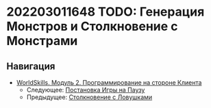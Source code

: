 # 202203011648 TODO: Генерация Монстров и Столкновение с Монстрами


## Навигация

- [WorldSkills. Модуль 2. Программирование на стороне Клиента](202202150946-WS-module-2.md)
    - Следующее: [Постановка Игры на Паузу](202203011653-pause-screen-m2-ws.md)
    - Предыдущее: [Столкновение с Ловушками](202203011649-collision-with-monster-m2-ws.md)